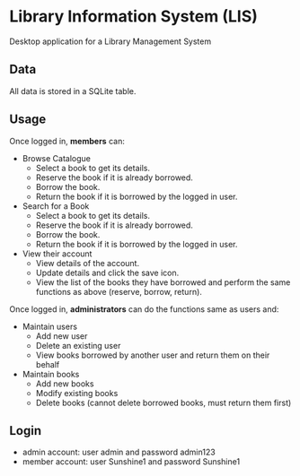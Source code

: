 # Library Information System (LIS)

Desktop application for a Library Management System

## Data

All data is stored in a SQLite table.

## Usage

Once logged in, **members** can: 
* Browse Catalogue 
   * Select a book to get its details.  
   * Reserve the book if it is already borrowed. 
   * Borrow the book. 
   * Return the book if it is borrowed by the logged in user. 
* Search for a Book 
   * Select a book to get its details.  
   * Reserve the book if it is already borrowed. 
   * Borrow the book. 
   * Return the book if it is borrowed by the logged in user.  
* View their account
   * View details of the account. 
   * Update details and click the save icon. 
   * View the list of the books they have borrowed and perform the same functions as above (reserve, borrow, return). 

Once logged in, **administrators** can do the functions same as users and: 
* Maintain users 
  * Add new user 
  * Delete an existing user 
  * View books borrowed by another user and return them on their behalf 
* Maintain books 
  * Add new books 
  * Modify existing books 
  * Delete books (cannot delete borrowed books, must return them first)

## Login 
* admin account: user admin and password admin123
* member account: user Sunshine1 and password Sunshine1
